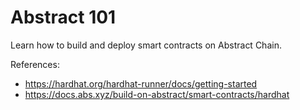 # Abstract 101
Learn how to build and deploy smart contracts on Abstract Chain.

References:
 * https://hardhat.org/hardhat-runner/docs/getting-started
 * https://docs.abs.xyz/build-on-abstract/smart-contracts/hardhat
